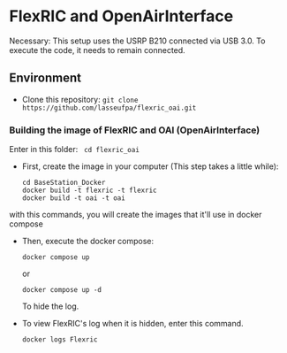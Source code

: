 # FlexRIC and OpenAirInterface

Necessary: This setup uses the USRP B210 connected via USB 3.0. To execute the code, it needs to remain connected.

## Environment
  - Clone this repository: `git clone https://github.com/lasseufpa/flexric_oai.git`

### Building the image of FlexRIC and OAI (OpenAirInterface)

Enter in this folder: ` cd flexric_oai`
- First, create the image in your computer (This step takes a little while):
  ```
  cd BaseStation_Docker
  docker build -t flexric -t flexric
  docker build -t oai -t oai
  ```

with this commands, you will create the images that it'll use in docker compose
  
- Then, execute the docker compose:
  ```
  docker compose up
  ```
  or 
  ```
  docker compose up -d
  ```
  To hide the log.

- To view FlexRIC's log when it is hidden, enter this command.
  ```
  docker logs Flexric
  ```
